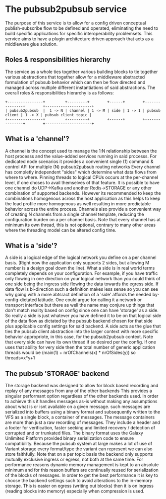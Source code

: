 # The pubsub2pubsub service

The purpose of this service is to allow for a config driven conceptual publish-subscribe flow to be defined and operated, eliminating the need to build specific applications for specific interoperability problemsets. 
This service aims to have a plugin architecture driven approach that acts as a middleware glue solution.

## Roles & responsibilities hierarchy
The service as a whole ties together various building blocks to tie together various abstractions that together allow for a middleware abstracted formulation of pubsub behavior which can then be flow directed 
and managed across multiple different instantiations of said abstractions.
The overall roles & responsibilities hierarchy is as follows:

```
+----------------+         +---------+        +------+        +---------------+        +---------------------+
| pubsub2pubsub  |  1 -> N | channel | 1 -> M | side | 1 -> 1 | pubsub client | 1 -> X | pubsub client topic |
+----------------+         +---------+        +------+        +---------------+        +---------------------+
```

## What is a 'channel'?
A channel is the concept used to manage the 1:N relationship between the host processs and the value-added services running in said processs.
For dedicated node scenarios it provides a convenient single (1) command & control API for multiple (N) pubsub2pubsub routing networks
Every channel has completly independent "sides" which determine what data flows from where to where. Pinning threads to logical CPUs occurs at the per-channel level, if one choses to avail themselves of that feature.
It is possible to have one channel do UDP->Kafka and another Redis->STORAGE or any other combination of supported backends. However its recommended to keep the combinations homogenous across the host application 
as this helps to keep the load profile more homogenous as well resulting in more predictable behavior across the entire process.
Channels also provide a convenient way of creating N channels from a single channel template, reducing the configuration burden on a per channel basis.
Note that every channel has at minimum its own thread, this is not optional, contrary to many other areas where the threading model can be altered config time.

## What is a 'side'?
A side is a logical edge of the logical network you define on a per channel basis. (Right now the application only supports 2 sides, but allowing M number is a design goal down the line).
What a side is in real world terms completely depends on your configuration. 
For example, if you have traffic only flowing in one direction on your logical network than you could think of one side being the ingress side flowing the data towards the egress side.
If data flow is bi-direction such a definition makes less sense so you can see why going with a more abtsract definition of a 'side' affords the needed by-config-dictated latitude.
One could argue for calling it a network or transport interface but there as well the name may conjure up things that don't match reality based on config since one can have 'storage' as a side.
So really a side is just whatever you have defined it to be on that logical side of the data flow as dictated by the pubsub backend chosen for that side plus applicable config settings for said backend.
A side acts as the glue that ties the pubsub client abstraction into the larger context with more specific behavior appropriote, in this case, for the pubsub2pubsub context.
Note that every side can have its own thread if so desired per the config. If one uses that ability for very side then the total number of generic application threads would be (main(1) + nrOfChannels(x) * nrOfSides(y)) so threads=x*y+1


## The pubsub 'STORAGE' backend
The storage backend was designed to allow for block based recording and replay of any messages from any of the other backends
This provides a singular performant option regardless of the other backends used. In order to achieve this it handles messages as-is without making any assumptions about what is or isnt available on a given message.
such messages are serialized into buffers using a binary format and subsequently written to the VFS as a single block, a container of messages.
The message containers are more than just a raw recording of messages. They include a header and a footer for verification, faster seeking and limited recovery / detection of corrupted and or trunkated files.
The binary format uses the Galaxy Unlimited Platform provided binary serialization code to ensure compatibility. Because the pubsub system at large makes a lot of use of Variant storage every format/type the variant can represent we can also store faithfully.
Note that on a per topic basis the backend only supports mutually exclusive ingress or egress, not both at the same time.
For performance reasons dynamic memory management is kept to an absolute minimum and for this reason buffers are continually reused for serialization of the blocks of messages.
In order to get the best performance it is key to choose the backend settings such to avoid alterations to the in-memory storage. This is easier on egress (writing out blocks) then it is on ingress (reading blocks into memory) especially when compression is used.
